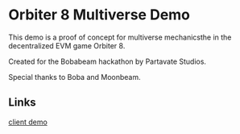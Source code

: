 # Orbiter 8 Multiverse Demo

This demo is a proof of concept for multiverse mechanicsthe in the decentralized EVM game Orbiter 8.

Created for the Bobabeam hackathon by Partavate Studios.

Special thanks to Boba and Moonbeam.

## Links

[client demo](https://demos.partavate.com/o8-multiverse-bobabeam)

